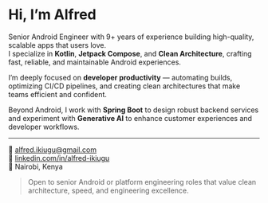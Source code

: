 # Hi, I’m Alfred  

Senior Android Engineer with 9+ years of experience building high-quality, scalable apps that users love.  
I specialize in **Kotlin**, **Jetpack Compose**, and **Clean Architecture**, crafting fast, reliable, and maintainable Android experiences.  

I’m deeply focused on **developer productivity** — automating builds, optimizing CI/CD pipelines, and creating clean architectures that make teams efficient and confident.  

Beyond Android, I work with **Spring Boot** to design robust backend services and experiment with **Generative AI** to enhance customer experiences and developer workflows.  

---

📧 [alfred.ikiugu@gmail.com](mailto:alfred.ikiugu@gmail.com)  
💼 [linkedin.com/in/alfred-ikiugu](https://linkedin.com/in/alfred-ikiugu)  
📍 Nairobi, Kenya  

> Open to senior Android or platform engineering roles that value clean architecture, speed, and engineering excellence.
